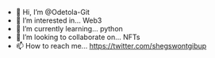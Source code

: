 - 👋 Hi, I’m @Odetola-Git
- 👀 I’m interested in... Web3
- 🌱 I’m currently learning... python
- 💞️ I’m looking to collaborate on... NFTs
- 📫 How to reach me... https://twitter.com/shegswontgibup

<!---
Odetola-Git/Odetola-Git is a ✨ special ✨ repository because its `README.md` (this file) appears on your GitHub profile.
You can click the Preview link to take a look at your changes.
--->
